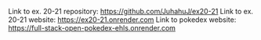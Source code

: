 Link to ex. 20-21 repository: https://github.com/JuhahuJ/ex20-21
Link to ex. 20-21 website: https://ex20-21.onrender.com
Link to pokedex website: https://full-stack-open-pokedex-ehls.onrender.com
